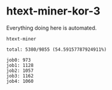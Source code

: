# htext-miner-kor-3

Everything doing here is automated.

```
htext-miner

total: 5380/9855 (54.59157787924911%)

job0: 973
job1: 1128
job2: 1057
job3: 1162
job4: 1060
```